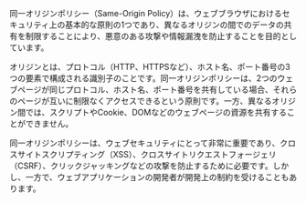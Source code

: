 同一オリジンポリシー（Same-Origin Policy）は、ウェブブラウザにおけるセキュリティ上の基本的な原則の1つであり、異なるオリジンの間でのデータの共有を制限することにより、悪意のある攻撃や情報漏洩を防止することを目的としています。

オリジンとは、プロトコル（HTTP、HTTPSなど）、ホスト名、ポート番号の3つの要素で構成される識別子のことです。同一オリジンポリシーは、2つのウェブページが同じプロトコル、ホスト名、ポート番号を共有している場合、それらのページが互いに制限なくアクセスできるという原則です。一方、異なるオリジン間では、スクリプトやCookie、DOMなどのウェブページの資源を共有することができません。

同一オリジンポリシーは、ウェブセキュリティにとって非常に重要であり、クロスサイトスクリプティング（XSS）、クロスサイトリクエストフォージェリ（CSRF）、クリックジャッキングなどの攻撃を防止するために必要です。しかし、一方で、ウェブアプリケーションの開発者が開発上の制約を受けることもあります。